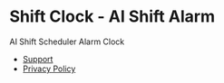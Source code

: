 # Shift Clock - AI Shift Alarm

AI Shift Scheduler Alarm Clock

- [Support](https://shiftclock.github.io/support)
- [Privacy Policy](https://shiftclock.github.io/privacy-policy)
